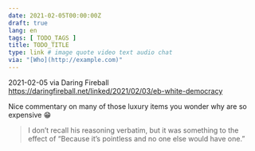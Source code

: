 ```yaml
---
date: 2021-02-05T00:00:00Z
draft: true
lang: en
tags: [ TODO_TAGS ]
title: TODO_TITLE
type: link # image quote video text audio chat
via: "[Who](http://example.com)"
---
```



2021-02-05 via Daring Fireball
https://daringfireball.net/linked/2021/02/03/eb-white-democracy

Nice commentary on many of those luxury items you wonder why are so expensive 😁

> I don’t recall his reasoning verbatim, but it was something to the effect of “Because it’s pointless and no one else would have one.”
